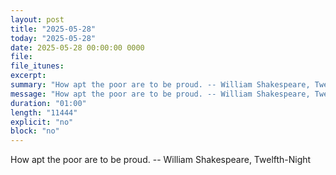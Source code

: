 ```yaml
---
layout: post
title: "2025-05-28"
today: "2025-05-28"
date: 2025-05-28 00:00:00 0000
file:
file_itunes:
excerpt:
summary: "How apt the poor are to be proud. -- William Shakespeare, Twelfth-Night "
message: "How apt the poor are to be proud. -- William Shakespeare, Twelfth-Night "
duration: "01:00"
length: "11444"
explicit: "no"
block: "no"
---
```

How apt the poor are to be proud. -- William Shakespeare, Twelfth-Night 

